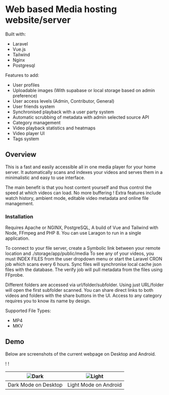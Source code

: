 # Web based Media hosting website/server

Built with:
- Laravel
- Vue.js
- Tailwind
- Nginx
- Postgresql

Features to add:
- User profiles
- Uploadable images (With supabase or local storage based on admin preference)
- User access levels (Admin, Contributor, General)
- User friends system
- Synchronised playback with a user party system
- Automatic scrubbing of metadata with admin selected source API
- Category management
- Video playback statistics and heatmaps
- Video player UI
- Tags system

## Overview

This is a fast and easily accessible all in one media player for your home server. 
It automatically scans and indexes your videos and serves them in a minimalistic and easy to use interface.

The main benefit is that you host content yourself and thus control the speed at which videos can load. No more buffering !
Extra features include watch history, ambient mode, editable video metadata and online file management.

### Installation

Requires Apache or NGINX, PostgreSQL, A build of Vue and Tailwind with Node, FFmpeg and PHP 8. You can use Laragon to run in a single application.

To connect to your file server, create a Symbolic link between your remote location and ./storage/app/public/media
To see any of your videos, you must INDEX FILES from the user dropdown menu or start the Laravel CRON job which scans 
every 6 hours. Sync files will synchronise local cache json files with the database. The verify job will pull metadata 
from the files using FFprobe.

Different folders are accessed via url/folder/subfolder. Using just URL/folder will open the first subfolder scanned.
You can share direct links to both videos and folders with the share buttons in the UI. Access to any category requires
you to know its name by design. 

Supported File Types:
- MP4
- MKV

## Demo

Below are screenshots of the current webpage on Desktop and Android.

!
!

<!-- ![image](https://github.com/aminnausin/mediaServer/assets/83550431/495ba4cb-0e30-45e3-91b7-d3a3dae454b6) -->
<!-- ![image](https://github.com/aminnausin/mediaServer/assets/83550431/7df9dbe1-efec-4aad-ae64-df857f718480) -->
<!-- (https://github.com/aminnausin/mediaServer/assets/83550431/bdd531b0-85f9-499e-8f96-5d853f080cad)-->
<!-- (https://github.com/aminnausin/mediaServer/assets/83550431/5e99db0d-ca0d-477e-add4-fd2144790165)-->
<!-- |![Dark](https://github.com/user-attachments/assets/f0db341f-c3c8-44d0-8faf-a16e6f958726)|![Light](https://github.com/user-attachments/assets/ed82c114-940b-4ca1-ad8d-d2bab62f1851)| -->
|![Dark](https://github.com/user-attachments/assets/f0db341f-c3c8-44d0-8faf-a16e6f958726)|![Light](https://github.com/user-attachments/assets/ed82c114-940b-4ca1-ad8d-d2bab62f1851)|
|:-:|:-:|
|Dark Mode on Desktop|Light Mode on Android|
